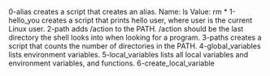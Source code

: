 0-alias creates a script that creates an alias.
  Name: ls
  Value: rm *
1-hello_you creates a script that prints hello user, where user is the current Linux user.
2-path adds /action to the PATH. /action should be the last directory the shell looks into when looking for a program.
3-paths creates a script that counts the number of directories in the PATH.
4-global_variables lists environment variables.
5-local_variables lists all local variables and environment variables, and functions.
6-create_local_variable